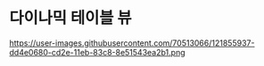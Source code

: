 # 다이나믹 테이블 뷰 


https://user-images.githubusercontent.com/70513066/121855937-dd4e0680-cd2e-11eb-83c8-8e51543ea2b1.png
